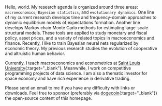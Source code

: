 Hello, world. My research agenda is organized around three areas: `macroeconomics`, `Bayesian statistics`, and `evolutionary dynamics`. One line of my current research develops time and frequency-domain approaches to dynamic equilibrium models of expectations formation. Another line develops Markov chain Monte Carlo methods for estimating large-scale structural models. These tools are applied to study monetary and fiscal policy, asset prices, and a variety of related topics in macroeconomics and finance. Recently, I like to train Bayesian neural nets regularized by economic theory. My previous research studies the evolution of cooperative and altruistic human behavior.

Currently, I teach macroeconomics and econometrics at [Saint Louis University](https://twitter.com/SLU_Official){:target="\_blank"}. Meanwhile, I work on competitive programming projects of data science. I am also a thematic investor for space economy and have rich experience in derivative trading.

Please send an email to me if you have any difficulty with links or downloads. Feel free to sponsor (preferably via [dogecoin](https://dogecoin.com){:target="\_blank"}) the open-source content of this homepage.
